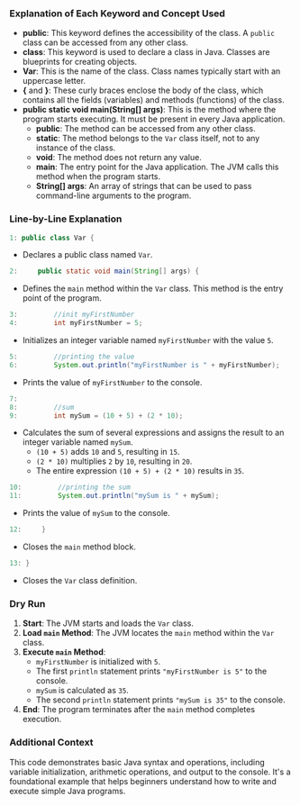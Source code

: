 
### Explanation of Each Keyword and Concept Used

- **public**: This keyword defines the accessibility of the class. A `public` class can be accessed from any other class.
- **class**: This keyword is used to declare a class in Java. Classes are blueprints for creating objects.
- **Var**: This is the name of the class. Class names typically start with an uppercase letter.
- **{** and **}**: These curly braces enclose the body of the class, which contains all the fields (variables) and methods (functions) of the class.
- **public static void main(String[] args)**: This is the method where the program starts executing. It must be present in every Java application.
    - **public**: The method can be accessed from any other class.
    - **static**: The method belongs to the `Var` class itself, not to any instance of the class.
    - **void**: The method does not return any value.
    - **main**: The entry point for the Java application. The JVM calls this method when the program starts.
    - **String[] args**: An array of strings that can be used to pass command-line arguments to the program.

### Line-by-Line Explanation

```java
1: public class Var {
```
- Declares a public class named `Var`.

```java
2:     public static void main(String[] args) {
```
- Defines the `main` method within the `Var` class. This method is the entry point of the program.

```java
3:         //init myFirstNumber
4:         int myFirstNumber = 5;
```
- Initializes an integer variable named `myFirstNumber` with the value `5`.

```java
5:         //printing the value
6:         System.out.println("myFirstNumber is " + myFirstNumber);
```
- Prints the value of `myFirstNumber` to the console.

```java
7: 
8:         //sum
9:         int mySum = (10 + 5) + (2 * 10);
```
- Calculates the sum of several expressions and assigns the result to an integer variable named `mySum`.
    - `(10 + 5)` adds `10` and `5`, resulting in `15`.
    - `(2 * 10)` multiplies `2` by `10`, resulting in `20`.
    - The entire expression `(10 + 5) + (2 * 10)` results in `35`.

```java
10:         //printing the sum
11:         System.out.println("mySum is " + mySum);
```
- Prints the value of `mySum` to the console.

```java
12:     }
```
- Closes the `main` method block.

```java
13: }
```
- Closes the `Var` class definition.

### Dry Run

1. **Start**: The JVM starts and loads the `Var` class.
2. **Load `main` Method**: The JVM locates the `main` method within the `Var` class.
3. **Execute `main` Method**:
    - `myFirstNumber` is initialized with `5`.
    - The first `println` statement prints `"myFirstNumber is 5"` to the console.
    - `mySum` is calculated as `35`.
    - The second `println` statement prints `"mySum is 35"` to the console.
4. **End**: The program terminates after the `main` method completes execution.

### Additional Context

This code demonstrates basic Java syntax and operations, including variable initialization, arithmetic operations, and output to the console. It's a foundational example that helps beginners understand how to write and execute simple Java programs.